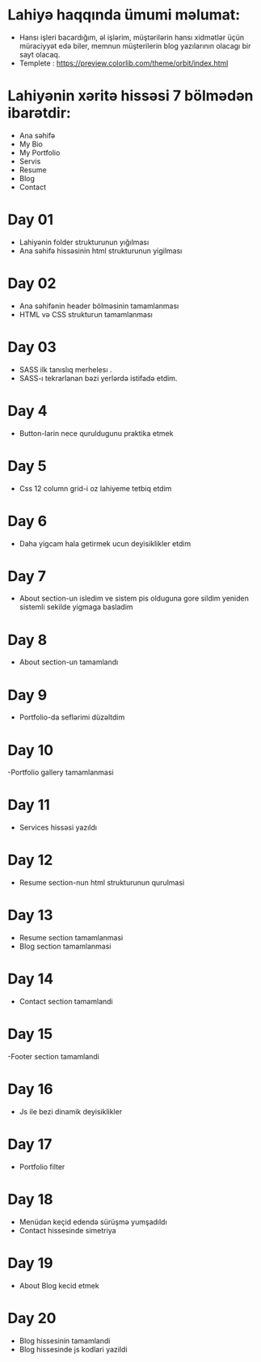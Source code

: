 # Lahiyə haqqında ümumi məlumat:
- Hansı işleri bacardığım,  əl işlərim, müştərilərin hansı xidmətlər üçün müraciyyət edə biler, memnun müşterilerin blog yazılarının olacagı bir sayt olacaq.
- Templete : https://preview.colorlib.com/theme/orbit/index.html


# Lahiyənin xəritə hissəsi 7 bölmədən ibarətdir:
- Ana səhifə
- My Bio
- My Portfolio
- Servis
- Resume
- Blog
- Contact


# Day 01
- Lahiyənin folder strukturunun yığılması
- Ana səhifə hissəsinin html strukturunun yigilması


# Day 02
- Ana səhifənin header bölməsinin tamamlanması
- HTML və CSS strukturun tamamlanması

# Day 03
- SASS ilk tanıslıq merhelesı .
- SASS-ı tekrarlanan bəzi yerlərdə istifadə etdim.

# Day 4
- Button-larin nece quruldugunu praktika etmek

# Day 5
- Css 12 column grid-i oz lahiyeme tetbiq etdim

# Day 6
- Daha yigcam hala getirmek ucun deyisiklikler etdim
 
 # Day 7
 - About section-un isledim ve sistem pis olduguna gore sildim yeniden sistemli sekilde yigmaga basladim

 # Day 8
 - About section-un tamamlandı

 # Day 9
 - Portfolio-da seflərimi düzəltdim

 # Day 10
 -Portfolio gallery  tamamlanmasi

 # Day 11
 - Services hissəsi yazıldı

 # Day 12
 - Resume section-nun html strukturunun qurulmasi

 # Day 13
 - Resume section tamamlanmasi
 - Blog section tamamlanmasi

 # Day 14
 - Contact section tamamlandi

 # Day 15
 -Footer section tamamlandi

 # Day 16
 - Js ile bezi dinamik deyisiklikler

 # Day 17
 - Portfolio filter 

 # Day 18
 - Menüdən keçid edendə sürüşmə yumşadıldı
 - Contact hissesinde simetriya 
  
  # Day 19
  - About Blog kecid etmek 

  # Day 20 
  - Blog hissesinin tamamlandi
  - Blog hissesinde js kodlari yazildi

 